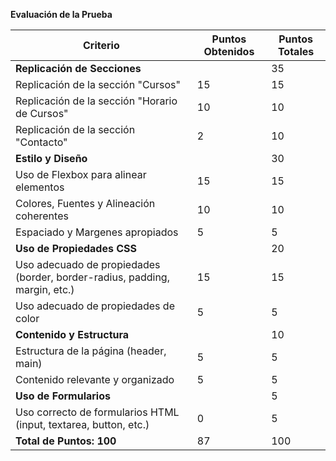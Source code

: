 **Evaluación de la Prueba**

| Criterio                                                                   | Puntos Obtenidos | Puntos Totales |
| -------------------------------------------------------------------------- | ---------------- | -------------- |
| **Replicación de Secciones**                                               |                  | 35             |
| Replicación de la sección "Cursos"                                         | 15               | 15             |
| Replicación de la sección "Horario de Cursos"                              | 10               | 10             |
| Replicación de la sección "Contacto"                                       | 2                | 10             |
| **Estilo y Diseño**                                                        |                  | 30             |
| Uso de Flexbox para alinear elementos                                      | 15               | 15             |
| Colores, Fuentes y Alineación coherentes                                   | 10               | 10             |
| Espaciado y Margenes apropiados                                            | 5                | 5              |
| **Uso de Propiedades CSS**                                                 |                  | 20             |
| Uso adecuado de propiedades (border, border-radius, padding, margin, etc.) | 15               | 15             |
| Uso adecuado de propiedades de color                                       | 5                | 5              |
| **Contenido y Estructura**                                                 |                  | 10             |
| Estructura de la página (header, main)                                     | 5                | 5              |
| Contenido relevante y organizado                                           | 5                | 5              |
| **Uso de Formularios**                                                     |                  | 5              |
| Uso correcto de formularios HTML (input, textarea, button, etc.)           | 0                | 5              |
| **Total de Puntos: 100**                                                   | 87               | 100            |
